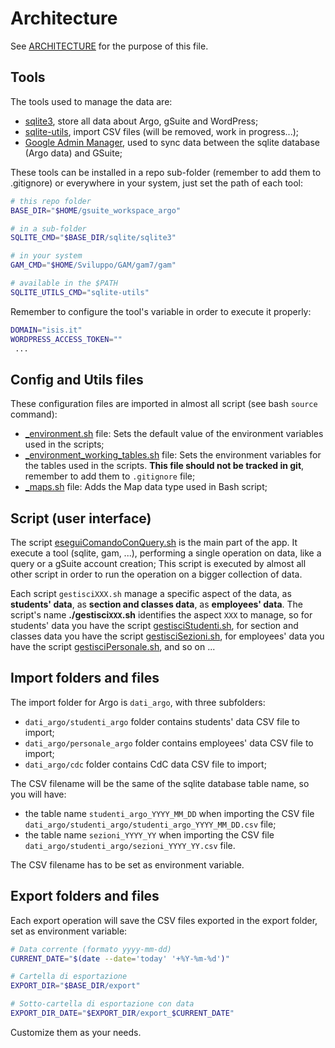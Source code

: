 # Architecture

See [ARCHITECTURE](https://matklad.github.io/2021/02/06/ARCHITECTURE.md.html) for the purpose of this file.

## Tools

The tools used to manage the data are:

- [sqlite3](https://www.sqlite.org/index.html), store all data about Argo, gSuite and WordPress;
- [sqlite-utils](https://pypi.org/project/sqlite-utils/), import CSV files (will be removed, work in progress...);
- [Google Admin Manager](https://github.com/GAM-team/GAM/wiki), used to sync data between the sqlite database (Argo data) and GSuite;

These tools can be installed in a repo sub-folder (remember to add them to .gitignore) or everywhere in your system, just set the path of each tool:

```bash
# this repo folder
BASE_DIR="$HOME/gsuite_workspace_argo"

# in a sub-folder
SQLITE_CMD="$BASE_DIR/sqlite/sqlite3"

# in your system
GAM_CMD="$HOME/Sviluppo/GAM/gam7/gam"

# available in the $PATH
SQLITE_UTILS_CMD="sqlite-utils"
```

Remember to configure the tool's variable in order to execute it properly:

```bash
DOMAIN="isis.it"
WORDPRESS_ACCESS_TOKEN=""
 ...
```

## Config and Utils files

These configuration files are imported in almost all script (see bash ``source`` command):

- [_environment.sh](_environment.sh) file: Sets the default value of the environment variables used in the scripts;
- [_environment_working_tables.sh](_environment_working_tables.sh) file: Sets the environment variables for the tables used in the scripts. **This file should not be tracked in git**, remember to add them to ``.gitignore`` file;
- [_maps.sh](_maps.sh) file: Adds the Map data type used in Bash script;

## Script (user interface)

The script [eseguiComandoConQuery.sh](eseguiComandoConQuery.sh) is the main part of the app. It execute a tool (sqlite, gam, ...), performing a single operation on data, like a query or a gSuite account creation; This script is executed by almost all other script in order to run the operation on a bigger collection of data.

Each script ``gestisciXXX.sh`` manage a specific aspect of the data, as **students' data**, as **section and classes data**, as **employees' data**. The script's name **./gestisci``XXX``.sh** identifies the aspect ``XXX`` to manage, so for students' data you have the script [gestisciStudenti.sh](gestisciStudenti.sh), for section and classes data you have the script [gestisciSezioni.sh](gestisciSezioni.sh), for employees' data you have the script [gestisciPersonale.sh](gestisciPersonale.sh), and so on ...

## Import folders and files 

The import folder for Argo is ``dati_argo``, with three subfolders:

- ``dati_argo/studenti_argo`` folder contains students' data CSV file to import;
- ``dati_argo/personale_argo`` folder contains employees' data CSV file to import;
- ``dati_argo/cdc`` folder contains CdC data CSV file to import;

The CSV filename will be the same of the sqlite database table name, so you will have:

- the table name ``studenti_argo_YYYY_MM_DD`` when importing the CSV file ``dati_argo/studenti_argo/studenti_argo_YYYY_MM_DD.csv`` file;
- the table name ``sezioni_YYYY_YY`` when importing the CSV file ``dati_argo/studenti_argo/sezioni_YYYY_YY.csv`` file.

The CSV filename has to be set as environment variable.

## Export folders and files 

Each export operation will save the CSV files exported in the export folder, set as environment variable:

```bash
# Data corrente (formato yyyy-mm-dd)
CURRENT_DATE="$(date --date='today' '+%Y-%m-%d')"

# Cartella di esportazione
EXPORT_DIR="$BASE_DIR/export"

# Sotto-cartella di esportazione con data
EXPORT_DIR_DATE="$EXPORT_DIR/export_$CURRENT_DATE"
```

Customize them as your needs.
